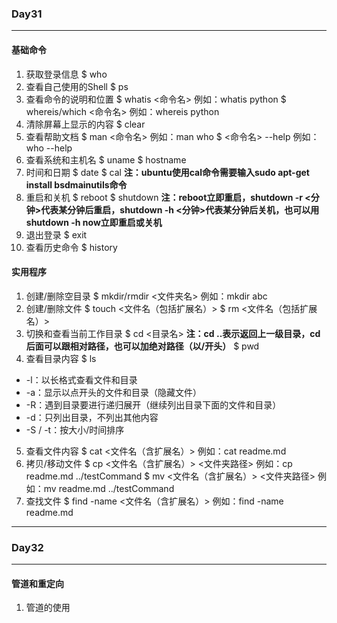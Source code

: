 ### Day31
-------------------
#### 基础命令
1. 获取登录信息
$ who
2. 查看自己使用的Shell
$ ps
3. 查看命令的说明和位置
$ whatis <命令名>
例如：whatis python
$ whereis/which <命令名>
例如：whereis python
4. 清除屏幕上显示的内容
$ clear
5. 查看帮助文档
$ man <命令名>
例如：man who
$ <命令名> --help
例如：who --help
6. 查看系统和主机名
$ uname
$ hostname
7. 时间和日期
$ date
$ cal
**注：ubuntu使用cal命令需要输入sudo apt-get install bsdmainutils命令**
8. 重启和关机
$ reboot
$ shutdown
**注：reboot立即重启，shutdown -r <分钟>代表某分钟后重启，shutdown -h <分钟>代表某分钟后关机，也可以用shutdown -h now立即重启或关机**
9. 退出登录
$ exit
10. 查看历史命令
$ history

#### 实用程序
1. 创建/删除空目录
$ mkdir/rmdir <文件夹名>
例如：mkdir abc
2. 创建/删除文件
$ touch <文件名（包括扩展名）>
$ rm <文件名（包括扩展名）>
3. 切换和查看当前工作目录
$ cd <目录名>
**注：cd ..表示返回上一级目录，cd后面可以跟相对路径，也可以加绝对路径（以/开头）**
$ pwd
4. 查看目录内容
$ ls
- -l：以长格式查看文件和目录
- -a：显示以点开头的文件和目录（隐藏文件）
- -R：遇到目录要进行递归展开（继续列出目录下面的文件和目录）
- -d：只列出目录，不列出其他内容
- -S / -t：按大小/时间排序
5. 查看文件内容
$ cat <文件名（含扩展名）>
例如：cat readme.md
6. 拷贝/移动文件
$ cp <文件名（含扩展名）> <文件夹路径>
例如：cp readme.md ../testCommand
$ mv <文件名（含扩展名）> <文件夹路径>
例如：mv readme.md ../testCommand
7. 查找文件
$ find -name <文件名（含扩展名）>
例如：find -name readme.md
--------------------------------
### Day32
--------------------------------
#### 管道和重定向
1. 管道的使用

